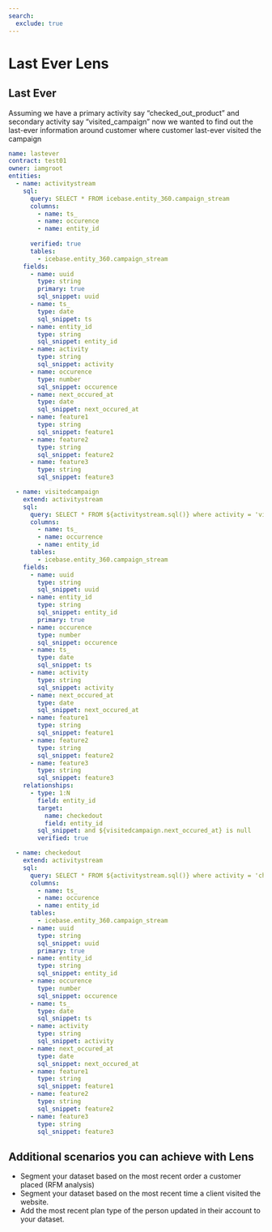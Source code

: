 ```yaml
---
search:
  exclude: true
---
```


# Last Ever Lens

## Last Ever

Assuming we have a primary activity say “checked_out_product” and secondary activity say “visited_campaign” now we wanted to find out the last-ever  information around customer where customer last-ever visited the campaign

```yaml
name: lastever
contract: test01
owner: iamgroot
entities:
  - name: activitystream
    sql:
      query: SELECT * FROM icebase.entity_360.campaign_stream
      columns:
        - name: ts_
        - name: occurence
        - name: entity_id
       
      verified: true
      tables:
        - icebase.entity_360.campaign_stream
    fields:
      - name: uuid
        type: string
        primary: true
        sql_snippet: uuid
      - name: ts_
        type: date
        sql_snippet: ts
      - name: entity_id
        type: string
        sql_snippet: entity_id
      - name: activity
        type: string
        sql_snippet: activity
      - name: occurence
        type: number
        sql_snippet: occurence
      - name: next_occured_at
        type: date
        sql_snippet: next_occured_at
      - name: feature1
        type: string
        sql_snippet: feature1
      - name: feature2
        type: string
        sql_snippet: feature2
      - name: feature3
        type: string
        sql_snippet: feature3

  - name: visitedcampaign
    extend: activitystream
    sql:
      query: SELECT * FROM ${activitystream.sql()} where activity = 'visited_campaign'
      columns:
        - name: ts_
        - name: occurrence
        - name: entity_id
      tables:
        - icebase.entity_360.campaign_stream
    fields:
      - name: uuid
        type: string
        sql_snippet: uuid
      - name: entity_id
        type: string
        sql_snippet: entity_id
        primary: true
      - name: occurence
        type: number
        sql_snippet: occurence
      - name: ts_
        type: date
        sql_snippet: ts
      - name: activity
        type: string
        sql_snippet: activity
      - name: next_occured_at
        type: date
        sql_snippet: next_occured_at
      - name: feature1
        type: string
        sql_snippet: feature1
      - name: feature2
        type: string
        sql_snippet: feature2
      - name: feature3
        type: string
        sql_snippet: feature3
    relationships:
      - type: 1:N
        field: entity_id
        target:
          name: checkedout
          field: entity_id
        sql_snippet: and ${visitedcampaign.next_occured_at} is null
        verified: true

  - name: checkedout
    extend: activitystream
    sql:
      query: SELECT * FROM ${activitystream.sql()} where activity = 'checked_out_product'
      columns:
        - name: ts_
        - name: occurence
        - name: entity_id
      tables:
        - icebase.entity_360.campaign_stream
      - name: uuid
        type: string
        sql_snippet: uuid
        primary: true
      - name: entity_id
        type: string
        sql_snippet: entity_id
      - name: occurence
        type: number
        sql_snippet: occurence
      - name: ts_
        type: date
        sql_snippet: ts
      - name: activity
        type: string
        sql_snippet: activity
      - name: next_occured_at
        type: date
        sql_snippet: next_occured_at
      - name: feature1
        type: string
        sql_snippet: feature1
      - name: feature2
        type: string
        sql_snippet: feature2
      - name: feature3
        type: string
        sql_snippet: feature3
```

## Additional scenarios you can achieve with Lens

- Segment your dataset based on the most recent order a customer placed (RFM analysis)
- Segment your dataset based on the most recent time a client visited the website.
- Add the most recent plan type of the person updated in their account to your dataset.